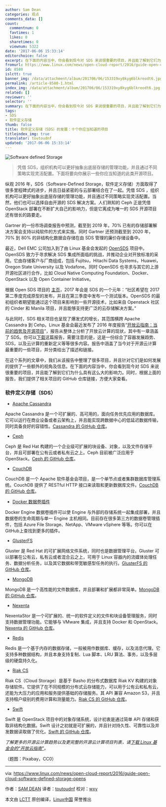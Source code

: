 ```yaml
---
author: Sam Dean
categories: 观点
comments_data: []
count:
  commentnum: 0
  favtimes: 1
  likes: 0
  sharetimes: 0
  viewnum: 5322
date: '2017-06-06 15:33:14'
editorchoice: false
excerpt: 在下面的内容当中，你会看到现今对 SDS 来说很重要的项目，并且能了解到它们为什么具有这么大的影响力。
fromurl: https://www.linux.com/news/open-cloud-report/2016/guide-open-cloud-software-defined-storage-opens
id: 8580
islctt: true
banner_img: /data/attachment/album/201706/06/153319xy8kyg6blkreodt6.jpg
permalink: /article-8580-1.html
index_img: /data/attachment/album/201706/06/153319xy8kyg6blkreodt6.jpg.thumb.jpg
related: []
reviewer: ''
selector: ''
summary: 在下面的内容当中，你会看到现今对 SDS 来说很重要的项目，并且能了解到它们为什么具有这么大的影响力。
tags:
- SDS
- 软件定义存储
thumb: false
title: 软件定义存储（SDS）的发展：十个你应当知道的项目
titleindex_img: true
translator: toutoudnf
updated: '2017-06-06 15:33:14'
---
```


![Software defined Storage](/data/attachment/album/201706/06/153319xy8kyg6blkreodt6.jpg "Software Defined Storage")



> 
> 凭借 SDS，组织机构可以更好抽象出底层存储的管理功能，并且通过不同策略实现灵活配置。下面将要向你展示一些你应当知道的此类开源项目。
> 
> 
> 


纵观 2016 年，SDS（Software-Defined Storage，软件定义存储）方面取得了很多里程碑式的进步，并且日益紧密的与云部署结合在了一起。凭借 SDS ，组织机构可以更好抽象出底层存储的管理功能，并且通过不同策略实现灵活配置。当然，他们也可以选择自由开源的 SDS 解决方案。人们熟知的 Ceph 正是凭借 OpenStack 部署在不断扩大自己的影响力，但是它离成为唯一的 SDS 开源项目还有很长的路要走。


Gartner 的一份市场调查报告中预测，截至到 2019 年，70% 已有的存储部署解决方案会支持以纯软件的方式来实施。同时 Gartner 还预测截至到 2020 年，70% 到 80% 的非结构化数据会存储在由 SDS 管理的廉价存储设备中。


最近，Dell EMC 公司加入到了由 Linux 基金会发起的 [OpenSDS](http://ctt.marketwire.com/?release=11G125514-001&id=10559023&type=0&url=https%3A%2F%2Fwww.opensds.io%2F) 项目中。 OpenSDS 致力于寻求解决 SDS 集成所面临的挑战，并推动企业对开放标准的采用。它由存储客户与厂商组成，包括 Fujitsu，Hitachi Data Systems，Huawei，Oregon State University 以及 Vodafone。同时 OpenSDS 也寻求与其它的上游开源社区进行合作，比如 Cloud Native Computing Foundation、Docker、OpenStack 以及 Open Container Initiative。


根据 Open SDS 项目的 [主页](https://www.opensds.io/)，2017 年会是 SDS 的一个元年：“社区希望在 2017 第二季度完成原型的发布，并且在第三季度中发布一个测试版本。OpenSDS 的最初组织者期望能通过这个项目来影响到一些开源技术，比如来自 Openstack 社区的 Cinder 和 Manila 项目，并且能够支持更广泛的云存储解决方案。”


与此同时，SDS 相关项目也呈现了爆发式的增长，其范围横跨 Apache Cassandra 到 Cehp。Linux 基金会最近发布了 2016 年度报告“[开放云指南：当前的趋势及开源项目](http://ctt.marketwire.com/?release=11G120876-001&id=10172077&type=0&url=http%3A%2F%2Fgo.linuxfoundation.org%2Frd-open-cloud-report-2016-pr)”，报告从整体上分析了开放云计算的现状，其中有一章涵盖了 SDS。你可以[下载](http://go.linuxfoundation.org/l/6342/2016-10-31/3krbjr)这篇报告，需要注意的是，这是一份综合了容器发展趋势、SDS，以及云计算的重新定义等等很多内容。报告中涵盖了当今对于开源云计算最重要的一些项目，并分类给出了描述和链接。


在这个系列的文章中，我们从该报告中整理了很多项目，并且针对它们是如何发展的提供了一些额外的视角及信息。在下面的内容当中，你会看到现今对 SDS 来说很重要的项目，并且能了解到它们为什么具有这么大的影响力。同时，根据上面的报告，我们提供了相关项目的 GitHub 仓库链接，方便大家查看。


### 软件定义存储（SDS）


* [Apache Cassandra](http://cassandra.apache.org/)


Apache Cassandra 是一个可扩展的、高可用的，面向任务优先应用的数据库。它可以运行在商业设备或者云架构上，并且能实现跨数据中心的低延迟数据传输，同时具备良好的容错性。[Cassandra 的 GitHub 仓库](https://github.com/apache/cassandra)。
* [Ceph](http://ceph.com/)


Ceph 是 Red Hat 构建的一个企业级可扩展的块设备、对象，以及文件存储平台，并且可部署在公有云或者私有云之上。Ceph 目前被广泛应用于 OpenStack。[Ceph 的 GitHub 仓库](https://github.com/ceph/ceph)。
* [CouchDB](http://couchdb.apache.org/)


CouchDB 是一个 Apache 软件基金会项目，是一个单节点或者集群数据库管理系统。CouchDB 提供了 RESTful HTTP 接口来读取和更新数据库文件。[CouchDB 的 GitHub 仓库](https://github.com/apache/couchdb)。
* [Docker 数据卷插件](https://docs.docker.com/engine/extend/plugins_volume/)


Docker Engine 数据卷插件可以使 Engine 与外部的存储系统一起集成部署，并且数据卷的生命周期与单一 Engine 主机相同。目前存在很多第三方的数据卷管理插件，包括 Azure File Storage、NetApp、VMware vSphere 等等。你可以在 GitHub上查找到更多的插件。
* [GlusterFS](https://www.gluster.org/)


Gluster 是 Red Hat 的可扩展网络文件系统，同时也是数据管理平台。Gluster 可以部署在公有云，私有云或者混合云之上，可用于 Linux 容器内的流媒体处理任务、数据分析任务，以及其它数据和带宽敏感型任务的执行。[GlusterFS 的 GitHub 仓库](https://github.com/gluster/glusterfs)。
* [MongoDB](https://www.mongodb.com/)


MongoDB 是一个高性能的文件数据库，并且部署和扩展都非常简单。[MongoDB 的 GitHub 仓库](https://github.com/mongodb/mongo)。
* [Nexenta](https://nexenta.com/)


NexentaStor 是一个可扩展的、统一的软件定义的文件和块设备管理服务，同时支持数据管理功能。它能够与 VMware 集成，并且支持 Docker 和 OpenStack。[Nexenta 的 GitHub 仓库](https://github.com/Nexenta)。
* [Redis](http://redis.io/)


Redis 是一个基于内存的数据存储，一般被用作数据库、缓存，以及消息代理。它支持多种数据结构，并且本身支持复制、Lua 脚本、LRU 算法、事务，以及多层级的硬盘持久化。
* [Riak CS](http://docs.basho.com/riak/cs/2.1.1/)


Riak CS（Cloud Storage）是基于 Basho 的分布式数据库 Riak KV 构建的对象存储软件。它提供了在不同规模的分布式云存储能力，可以用于公有云和私有云，还能为大压力的应用和服务提供基础的存储服务。其 API 兼容 Amazon S3，并且支持租户级别的费用计算和测量能力。[Riak CS 的 GitHub 仓库](https://github.com/basho/riak_cs)。
* [Swift](https://wiki.openstack.org/wiki/Swift)


Swift 是 OpenStack 项目中的对象存储系统，设计初衷是通过简单 API 存储和获取非结构化数据。Swift 设计之初就是可扩展的，并且针对持久性、可靠性以及并发数据读取做了优化。[Swift 的 GitHub 仓库](https://github.com/openstack/swift)。


*了解更多的开源云计算趋势以及更完整的开源云计算项目列表，请[下载 Linux 基金会的“开放云指南”](http://bit.ly/2eHQOwy)。*


（题图：Pixabay，CC0）




---


via: <https://www.linux.com/news/open-cloud-report/2016/guide-open-cloud-software-defined-storage-opens>


作者：[SAM DEAN](https://www.linux.com/users/sam-dean) 译者：[toutoudnf](https://github.com/toutoudnf) 校对：[wxy](https://github.com/wxy)


本文由 [LCTT](https://github.com/LCTT/TranslateProject) 原创编译，[Linux中国](https://linux.cn/) 荣誉推出